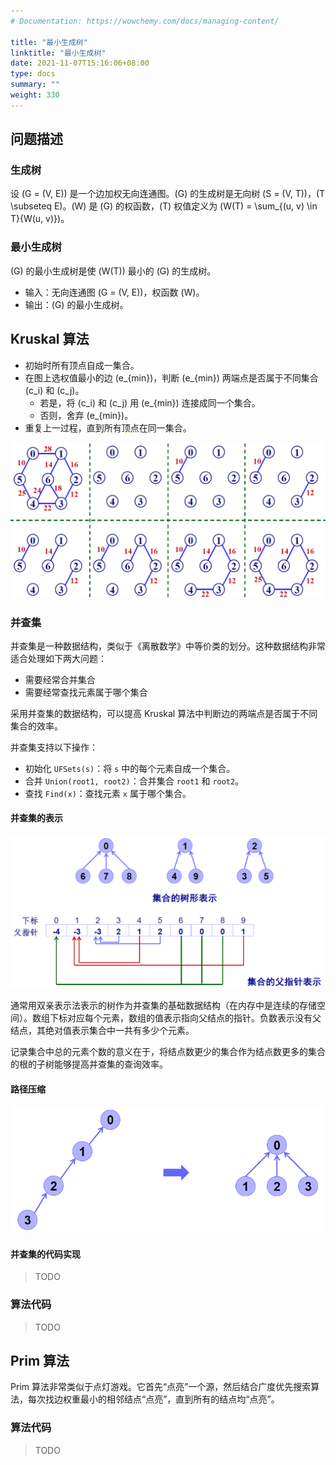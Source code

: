 ```yaml
---
# Documentation: https://wowchemy.com/docs/managing-content/

title: "最小生成树"
linktitle: "最小生成树"
date: 2021-11-07T15:16:06+08:00
type: docs
summary: ""
weight: 330
---
```


<!--more-->

## 问题描述

### 生成树

设 \(G = (V, E)\) 是一个边加权无向连通图。\(G\) 的生成树是无向树 \(S = (V, T)\)，\(T \subseteq E\)。\(W\) 是 \(G\) 的权函数，\(T\) 权值定义为 \(W(T) = \sum_{(u, v) \in T}{W(u, v)}\)。

### 最小生成树

\(G\) 的最小生成树是使 \(W(T)\) 最小的 \(G\) 的生成树。

- 输入：无向连通图 \(G = (V, E)\)，权函数 \(W\)。
- 输出：\(G\) 的最小生成树。

## Kruskal 算法

- 初始时所有顶点自成一集合。
- 在图上选权值最小的边 \(e_{min}\)，判断 \(e_{min}\) 两端点是否属于不同集合 \(c_i\) 和 \(c_j\)。
  - 若是，将 \(c_i\) 和 \(c_j\) 用 \(e_{min}\) 连接成同一个集合。
  - 否则，舍弃 \(e_{min}\)。
- 重复上一过程，直到所有顶点在同一集合。

![](Kruskal.png)

### 并查集

并查集是一种数据结构，类似于《离散数学》中等价类的划分。这种数据结构非常适合处理如下两大问题：

- 需要经常合并集合
- 需要经常查找元素属于哪个集合

采用并查集的数据结构，可以提高 Kruskal 算法中判断边的两端点是否属于不同集合的效率。

并查集支持以下操作：

- 初始化 `UFSets(s)`：将 `s` 中的每个元素自成一个集合。
- 合并 `Union(root1, root2)`：合并集合 `root1` 和 `root2`。
- 查找 `Find(x)`：查找元素 `x` 属于哪个集合。

#### 并查集的表示

![](并查集.png)

通常用双亲表示法表示的树作为并查集的基础数据结构（在内存中是连续的存储空间）。数组下标对应每个元素，数组的值表示指向父结点的指针。负数表示没有父结点，其绝对值表示集合中一共有多少个元素。

记录集合中总的元素个数的意义在于，将结点数更少的集合作为结点数更多的集合的根的子树能够提高并查集的查询效率。

#### 路径压缩

![](路径压缩.png)

#### 并查集的代码实现

> TODO

### 算法代码

> TODO

## Prim 算法

Prim 算法非常类似于点灯游戏。它首先“点亮”一个源，然后结合广度优先搜索算法，每次找边权重最小的相邻结点“点亮”，直到所有的结点均“点亮”。

### 算法代码

> TODO